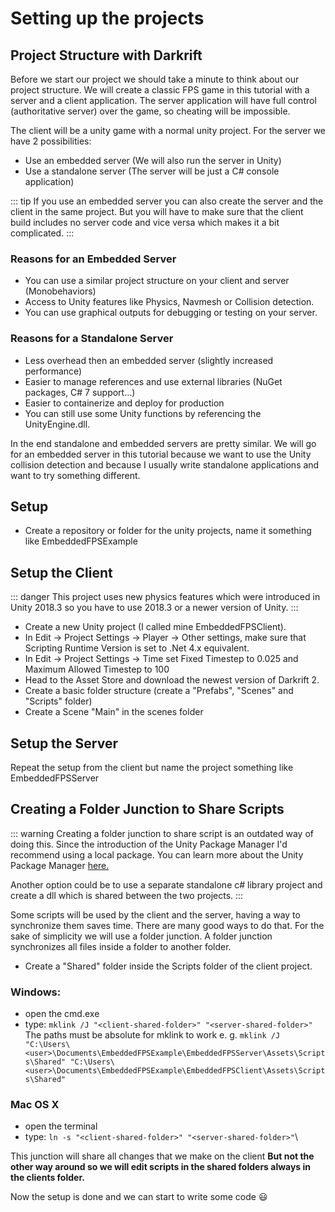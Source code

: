 # Setting up the projects


## Project Structure with Darkrift
Before we start our project we should take a minute to think about our project structure.
We will create a classic FPS game in this tutorial with a server and a client application. The server application will have full control (authoritative server) over the game, so cheating will be impossible.

The client will be a unity game with a normal unity project. For the server we have 2 possibilities:
- Use an embedded server (We will also run the server in Unity)
- Use a standalone server (The server will be just a C# console application)


::: tip
 If you use an embedded server you can also create the server and the client in the same project. But you will have to make sure that the client build includes no server code and vice versa which makes it a bit complicated.
:::

### Reasons for an Embedded Server
- You can use a similar project structure on your client and server (Monobehaviors) 
- Access to Unity features like Physics, Navmesh or Collision detection.
- You can use graphical outputs for debugging or testing on your server.

### Reasons for a Standalone Server
- Less overhead then an embedded server (slightly increased performance)
- Easier to manage references and use external libraries (NuGet packages, C# 7 support...)
- Easier to containerize and deploy for production
- You can still use some Unity functions by referencing the UnityEngine.dll.

In the end standalone and embedded servers are pretty similar. We will go for an embedded server in this tutorial because we want to use the Unity collision detection and because I usually write standalone applications and want to try something different.

## Setup
- Create a repository or folder for the unity projects, name it something like EmbeddedFPSExample

## Setup the Client
::: danger
This project uses new physics features which were introduced in Unity 2018.3 so you have to use 2018.3 or a newer version of Unity.
:::
- Create a new Unity project (I called mine EmbeddedFPSClient).
- In Edit -> Project Settings -> Player -> Other settings, make sure that Scripting Runtime Version is set to .Net 4.x equivalent.
- In Edit -> Project Settings -> Time set Fixed Timestep to 0.025 and Maximum Allowed Timestep to 100
- Head to the Asset Store and download the newest version of Darkrift 2.
- Create a basic folder structure (create a "Prefabs", "Scenes" and "Scripts" folder)
- Create a Scene "Main" in the scenes folder
## Setup the Server
Repeat the setup from the client but name the project something like EmbeddedFPSServer

## Creating a Folder Junction to Share Scripts

::: warning
Creating a folder junction to share script is an outdated way of doing this. Since the introduction of the Unity Package Manager I'd recommend using a local package. You can learn more about the Unity Package Manager [here.](https://docs.unity3d.com/Manual/Packages.html)

Another option could be to use a separate standalone c# library project and create a dll which is shared between the two projects.
:::

Some scripts will be used by the client and the server, having a way to synchronize them saves time. There are many good ways to do that. For the sake of simplicity we will use a folder junction. A folder junction synchronizes all files inside a folder to another folder. 
- Create a "Shared" folder inside the Scripts folder of the client project.

### Windows:
- open the cmd.exe
- type: ```mklink /J "<client-shared-folder>" "<server-shared-folder>"```<br/>The paths must be absolute for mklink to work e. g. ```mklink /J "C:\Users\<user>\Documents\EmbeddedFPSExample\EmbeddedFPSServer\Assets\Scripts\Shared" "C:\Users\<user>\Documents\EmbeddedFPSExample\EmbeddedFPSClient\Assets\Scripts\Shared"```

### Mac OS X
- open the terminal
- type: ```ln -s "<client-shared-folder>" "<server-shared-folder>"```\

This junction will share all changes that we make on the client **But not the other way around so we will edit scripts in the shared folders always in the clients folder.**

Now the setup is done and we can start to write some code :smiley: 